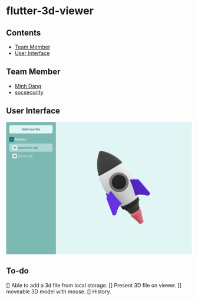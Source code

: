 # flutter-3d-viewer
## Contents
   * [Team Member](#team-member)
   * [User Interface](#user-interface)
## Team Member
- [Minh Dang](https://github.com/minhdangphuoc)
- [socsecurity](https://github.com/socsecurity)
## User Interface
![alt homescreen](homescreen.png "Home Screen")
## To-do
[] Able to add a 3d file from local storage.
[] Present 3D file on viewer.
[] moveable 3D model with mouse.
[] History.
